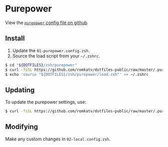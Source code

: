 # Purepower

View the [`purepower` config file on github][1].

## Install

1. Update the `01-purepower.config.zsh`.
2. Source the load script from your `~/.zshrc`.

```zsh
$ cd "${DOTFILES}/zsh/purepower"
$ curl -fsSL https://github.com/romkatv/dotfiles-public/raw/master/.purepower > 01-purepower.config.zsh
$ echo 'source "${DOTFILES}/zsh/purepower/load.zsh"' >> ~/.zshrc
```

## Updating

To update the purepower settings, use:

```zsh
$ curl -fsSL https://github.com/romkatv/dotfiles-public/raw/master/.purepower > 01-purepower.config.zsh
```

## Modifying

Make any custom changes in `02-local.config.zsh`.

[1]: https://github.com/romkatv/dotfiles-public/blob/master/.purepower
